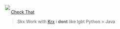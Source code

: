 <img align="left" src="https://www.deviantart.com/thefoxydeviant/art/Batman-Pixel-Art-576548246">

[Check That](https://www.conservapedia.com/Best_arguments_against_homosexuality)   

> Skx
> Work with [Krx](https://github.com/Kash-001)
> i **dont** like lgbt
> Python > Java
